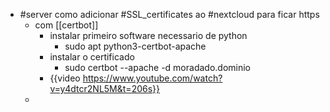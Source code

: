- #server como adicionar #SSL_certificates ao #nextcloud para ficar https
	- com [[certbot]]
		- instalar primeiro software necessario de python
			- sudo apt python3-certbot-apache
		- instalar o certificado
			- sudo certbot --apache -d moradado.dominio
		- {{video https://www.youtube.com/watch?v=y4dtcr2NL5M&t=206s}}
	-